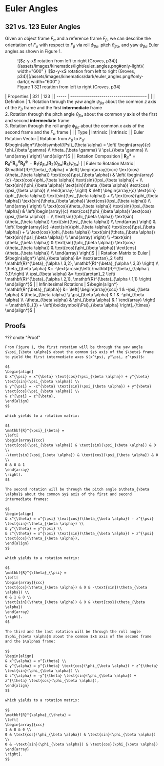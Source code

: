 # Euler Angles

## 321 vs. 123 Euler Angles

Given an object frame $F_\alpha$ and a reference frame $F_\beta$, we can describe the orientation of $F_\alpha$ with respect to $F_\beta$ via roll $\phi_{\beta \alpha}$, pitch $\theta_{\beta \alpha}$, and yaw $\psi_{\beta \alpha}$ Euler angles as shown in Figure 1.

<figure markdown>
  ![$z-y-x$ rotation from left to right (Groves, p34)](/assets/images/kinematics/light/euler_angles.png#only-light){ width="600" }
  ![$z-y-x$ rotation from left to right (Groves, p34)](/assets/images/kinematics/dark/euler_angles.png#only-dark){ width="600" }
  <figcaption>Figure 1 321 rotation from left to right (Groves, p34)</figcaption>
</figure>


| Properties  | 321 | 123 |
| ----- | --------------------------------------- | |
| Definition | 1. Rotation through the yaw angle $\psi_{\beta \alpha}$ about the common $z$ axis of the $F_\beta$ frame and the first **intermediate** frame <br> 2. Rotation through the pitch angle $\theta_{\beta \alpha}$ about the common $y$ axis of the first and second **intermediate** frame <br> 3. Rotation through the roll angle $\phi_{\beta \alpha}$ about the common $x$ axis of the second frame and the $F_\alpha$ frame | |
| Type | Intrinsic | Intrinsic |
| Euler Rotation Vector | Rotation from $F_\beta$ to $F_\alpha$: <br> $\begin{align*}\boldsymbol{\Psi}_{\beta \alpha} = \left[ \begin{array}{c} \phi_{\beta \gamma} \\ \theta_{\beta \gamma} \\ \psi_{\beta \gamma} \\ \end{array} \right] \end{align*}$ |
| Rotation Composition | $\mathbf{R}^{\alpha}_{\beta} = \mathbf{R}^{\alpha}_{\theta} \mathbf{R}^{\theta}_{\psi} \mathbf{R}^{\psi}_{\beta} = \mathbf{R}_1(\phi_{\beta \alpha}) \mathbf{R}_2(\theta_{\beta \alpha}) \mathbf{R}_3(\psi_{\beta \alpha})$ |
| Euler to Rotation Matrix | $\mathbf{R}^{\beta}_{\alpha} = \left[ \begin{array}{ccc} \text{cos}(\theta_{\beta \alpha}) \text{cos}(\psi_{\beta \alpha}) & \left( \begin{array}{c} -\text{cos}(\phi_{\beta \alpha}) \text{sin}(\psi_{\beta \alpha}) + \\ \text{sin}(\phi_{\beta \alpha}) \text{sin}(\theta_{\beta \alpha}) \text{cos}(\psi_{\beta \alpha}) \\ \end{array} \right) &  \left( \begin{array}{c} \text{sin}(\phi_{\beta \alpha}) \text{sin}(\psi_{\beta \alpha}) + \\ \text{cos}(\phi_{\beta \alpha}) \text{sin}(\theta_{\beta \alpha}) \text{cos}(\psi_{\beta \alpha}) \\ \end{array} \right) \\ \text{cos}(\theta_{\beta \alpha}) \text{sin}(\psi_{\beta \alpha}) & \left(\begin{array}{c} \text{cos}(\phi_{\beta \alpha}) \text{cos}(\psi_{\beta \alpha}) + \\ \text{sin}(\phi_{\beta \alpha}) \text{sin}(\theta_{\beta \alpha}) \text{sin}(\psi_{\beta \alpha}) \\ \end{array} \right) & \left( \begin{array}{c} -\text{sin}(\phi_{\beta \alpha}) \text{cos}(\psi_{\beta \alpha}) + \\ \text{cos}(\phi_{\beta \alpha}) \text{sin}(\theta_{\beta \alpha}) \text{sin}(\psi_{\beta \alpha}) \\ \end{array} \right) \\ -\text{sin}(\theta_{\beta \alpha}) & \text{sin}(\phi_{\beta \alpha}) \text{cos}(\theta_{\beta \alpha}) & \text{cos}(\phi_{\beta \alpha}) \text{cos}(\theta_{\beta \alpha}) \\ \end{array} \right]$ |
| Rotation Matrix to Euler | $\begin{align*} \phi_{\beta \alpha} &= \text{arctan}_2 \left( \mathbf{R}^{\beta}_{\alpha \ 3,2}, \mathbf{R}^{\beta}_{\alpha \ 3,3} \right) \\ \theta_{\beta \alpha} &= -\text{arcsin}\left( \mathbf{R}^{\beta}_{\alpha \ 3,1}\right) \\ \psi_{\beta \alpha} &= \text{arctan}_2 \left( \mathbf{R}^{\beta}_{\alpha \ 2,1}, \mathbf{R}^{\beta}_{\alpha \ 1,1} \right) \end{align*}$ |
| Infinitesimal Rotations | $\begin{align*} \mathbf{R^{\beta}_{\alpha}} &= \left[ \begin{array}{ccc} 1 & -\psi_{\beta \alpha} & \theta_{\beta \alpha} \\ \psi_{\beta \alpha} & 1 & -\phi_{\beta \alpha} \\ -\theta_{\beta \alpha} & \phi_{\beta \alpha} & 1 \end{array} \right] = \mathbf{I}_{3} + \left[\boldsymbol{\Psi}_{\beta \alpha} \right]_{\times} \end{align*}$ |

## Proofs

??? cnote "Proof"

    From Figure 1, the first rotation will be through the yaw angle $\psi_{\beta \alpha}$ about the common $z$ axis of the $\beta$ frame to yield the first intermediate axes $(x^\psi, y^\psi, z^\psi)$:

    $$
    \begin{align}
    & x^{\psi} = x^{\beta} \text{cos}(\psi_{\beta \alpha}) + y^{\beta} \text{sin}(\psi_{\beta \alpha}) \\
    & y^{\psi} = -x^{\beta} \text{sin}(\psi_{\beta \alpha}) + y^{\beta} \text{cos}(\psi_{\beta \alpha}) \\
    & z^{\psi} = z^{\beta},
    \end{align}
    $$

    which yields to a rotation matrix:

    $$
    \mathbf{R}^{\psi}_{\beta} =
    \left[
    \begin{array}{ccc}
    \text{cos}(\psi_{\beta \alpha}) & \text{sin}(\psi_{\beta \alpha}) & 0 \\
    -\text{sin}(\psi_{\beta \alpha}) & \text{cos}(\psi_{\beta \alpha}) & 0 \\
    0 & 0 & 1
    \end{array}
    \right].
    $$

    The second rotation will be through the pitch angle $\theta_{\beta \alpha}$ about the common $y$ axis of the first and second intermediate frames:

    $$
    \begin{align}
    & x^{\theta} = x^{\psi} \text{cos}(\theta_{\beta \alpha}) - z^{\psi} \text{sin}(\theta_{\beta \alpha}) \\
    & y^{\theta} = y^{\psi} \\
    & z^{\theta} = x^{\psi} \text{sin}(\theta_{\beta \alpha}) + z^{\psi} \text{cos}(\theta_{\beta \alpha}),
    \end{align}
    $$

    which yields to a rotation matrix:

    $$
    \mathbf{R}^{\theta}_{\psi} =
    \left[
    \begin{array}{ccc}
    \text{cos}(\theta_{\beta \alpha}) & 0 & -\text{sin}(\theta_{\beta \alpha}) \\
    0 & 1 & 0 \\
    \text{sin}(\theta_{\beta \alpha}) & 0 & \text{cos}(\theta_{\beta \alpha})
    \end{array}
    \right].
    $$

    The third and the last rotation will be through the roll angle $\phi_{\beta \alpha}$ about the common $x$ axis of the second frame and the $\alpha$ frame:

    $$
    \begin{align}
    & x^{\alpha} = x^{\theta} \\
    & y^{\alpha} = y^{\theta} \text{cos}(\phi_{\beta \alpha}) + z^{\theta} \text{sin}(\phi_{\beta \alpha}) \\
    & z^{\alpha} = -y^{\theta} \text{sin}(\phi_{\beta \alpha}) + z^{\theta} \text{cos}(\phi_{\beta \alpha}),
    \end{align}
    $$

    which yields to a rotation matrix:

    $$
    \mathbf{R}^{\alpha}_{\theta} =
    \left[
    \begin{array}{ccc}
    1 & 0 & 0 \\
    0 & \text{cos}(\phi_{\beta \alpha}) & \text{sin}(\phi_{\beta \alpha}) \\
    0 & -\text{sin}(\phi_{\beta \alpha}) & \text{cos}(\phi_{\beta \alpha})
    \end{array}
    \right].
    $$
